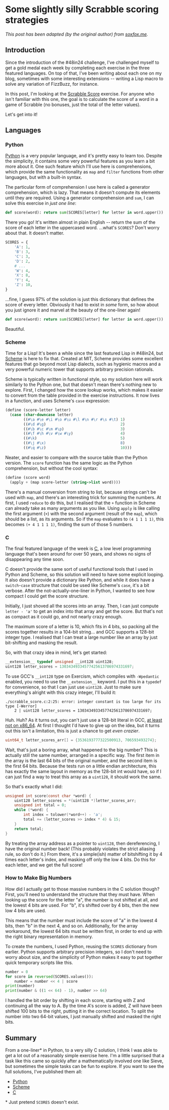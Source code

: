 # Some slightly silly Scrabble scoring strategies

_This post has been adapted (by the original author) from [soxfox.me](https://soxfox.me/blog/48in24-week13/)._

## Introduction

Since the introduction of the #48in24 challenge, I've challenged myself to get a gold medal each week by completing each exercise in the three featured languages. On top of that, I've been writing about each one on my blog, sometimes with some interesting extensions -- writing a Lisp macro to solve any variation of FizzBuzz, for instance.

In this post, I'm looking at the [Scrabble Score](https://exercism.org/exercises/scrabble-score) exercise. For anyone who isn't familiar with this one, the goal is to calculate the score of a word in a game of Scrabble (no bonuses, just the total of the letter values).

Let's get into it!

## Languages

### Python

[Python](https://www.python.org/) is a very popular language, and it's pretty easy to learn too. Despite the simplicity, it contains some very powerful features as you learn a bit more about it. One such feature which I'll use here is comprehensions, which provide the same functionality as `map` and `filter` functions from other languages, but with a built-in syntax.

The particular form of comprehension I use here is called a generator comprehension, which is lazy. That means it doesn't compute its elements until they are required. Using a generator comprehension and `sum`, I can solve this exercise in *just one line*:

```python
def score(word): return sum(SCORES[letter] for letter in word.upper())
```

There you go! It's written almost in plain English -- return the sum of the score of each letter in the uppercased word. ...what's `SCORES`? Don't worry about that. It doesn't matter.

```python
SCORES = {
    'A': 1,
    'B': 3,
    'C': 3,
    'D': 2,
    # ...
    'W': 4,
    'X': 8,
    'Y': 4,
    'Z': 10,
}
```

...fine, I guess 97% of the solution is just this dictionary that defines the score of every letter. Obviously it had to exist in *some* form, so how about you just ignore it and marvel at the beauty of the one-liner again!

```python
def score(word): return sum(SCORES[letter] for letter in word.upper())
```

Beautiful.

### Scheme

Time for a Lisp! It's been a while since the last featured Lisp in #48in24, but [Scheme](https://www.scheme.org/) is here to fix that. Created at MIT, Scheme provides some excellent features that go beyond most Lisp dialects, such as hygienic macros and a very powerful numeric tower that supports arbitrary precision rationals.

Scheme is typically written in functional style, so my solution here will work similarly to the Python one, but that doesn't mean there's nothing new to explore. First, I changed how the score lookup works, which makes it easier to convert from the table provided in the exercise instructions. It now lives in a function, and uses Scheme's `case` expression:

```scheme
(define (score-letter letter)
  (case (char-downcase letter)
        ((#\a #\e #\i #\o #\u #\l #\n #\r #\s #\t) 1)
        ((#\d #\g)                                 2)
        ((#\b #\c #\m #\p)                         3)
        ((#\f #\h #\v #\w #\y)                     4)
        ((#\k)                                     5)
        ((#\j #\x)                                 8)
        ((#\q #\z)                                 10)))
```

Neater, and easier to compare with the source table than the Python version. The `score` function has the same logic as the Python comprehension, but without the cool syntax:

```scheme
(define (score word)
  (apply + (map score-letter (string->list word))))
```

There's a manual conversion from string to list, because strings can't be used with `map`, and there's an interesting trick for summing the numbers. At first, I used `reduce` to do this, but I realised that the `+` function in Scheme can already take as many arguments as you like. Using `apply` is like calling the first argument (`+`) with the second argument (result of the `map`), which should be a list, as its arguments. So if the `map` evaluates to `(4 1 1 1 1)`, this becomes `(+ 4 1 1 1 1)`, finding the sum of those 5 numbers.

### C

The final featured language of the week is [C](https://en.wikipedia.org/wiki/C_(programming_language)), a low level programming language that's been around for over 50 years, and shows no signs of disappearing any time soon.

C doesn't provide the same sort of useful functional tools that I used in Python and Scheme, so this solution will need to have some explicit looping. It also doesn't provide a dictionary like Python, and while it does have a `switch`-`case` structure that could be used like Scheme's `case`, it's a bit verbose. After the not-actually-one-liner in Python, I wanted to see how compact I could get the score structure.

Initially, I just shoved all the scores into an array. Then, I can just compute `letter - 'a'` to get an index into that array and get the score. But that's not as compact as it could go, and not nearly crazy enough.

The maximum score of a letter is 10, which fits in 4 bits, so packing all the scores together results in a 104-bit string... and GCC supports a 128-bit integer type. I realised that I can treat a large number like an array by just bit-shifting and masking the result.

So, with that crazy idea in mind, let's get started:

```c
__extension__ typedef unsigned __int128 uint128;
uint128 letter_scores = 13034349334577425613786974331697;
```

To use GCC's `__int128` type on Exercism, which compiles with `-Wpedantic` enabled, you need to use the `__extension__` keyword. I put this in a `typedef` for convenience, so that I can just use `uint128`. Just to make sure everything's alright with this crazy integer, I'll build it:

```text
./scrabble_score.c:2:25: error: integer constant is too large for its type [-Werror]
    2 | uint128 letter_scores = 13034349334577425613786974331697;
```

Huh. Huh? As it turns out, you can't just use a 128-bit literal in GCC, [at least not on x86_64](https://gcc.gnu.org/onlinedocs/gcc/extensions-to-the-c-language-family/128-bit-integers.html). At first I thought I'd have to give up on the idea, but it turns out this isn't a limitation, this is just a chance to get *even crazier*.

```c
uint64_t letter_scores_arr[] = {3536193777322500913, 706593493274};
```

Wait, that's just a boring array, what happened to the big number? This is actually still the same number, arranged in a specific way. The first item in the array is the last 64 bits of the original number, and the second item is the first 64 bits. Because the tests run on a little endian architecture, this has exactly the same layout in memory as the 128-bit int would have, so if I can just find a way to treat this array as a `uint128`, it should work the same.

So that's exactly what I did:

```c
unsigned int score(const char *word) {
    uint128 letter_scores = *(uint128 *)letter_scores_arr;
    unsigned int total = 0;
    while (*word) {
        int index = tolower(*word++) - 'a';
        total += (letter_scores >> index * 4) & 15;
    }
    return total;
}
```

By treating the array address as a pointer to `uint128`, then dereferencing, I have the original number back! (This probably violates the strict aliasing rule, so don't do it.) From there, it's a simple(ish) matter of bitshifting it by 4 times each letter's index, and masking off only the low 4 bits. Do this for each letter, and we get the full score!

### How to Make Big Numbers

How did I actually get to those massive numbers in the C solution though? First, you'll need to understand the structure that they must have. When looking up the score for the letter "a", the number is not shifted at all, and the lowest 4 bits are used. For "b", it's shifted over by 4 bits, then the new low 4 bits are used.

This means that the number must include the score of "a" in the lowest 4 bits, then "b" in the next 4, and so on. Additionally, for the array workaround, the lowest 64 bits must be written first, in order to end up with the right binary representation in memory.

To create the numbers, I used Python, reusing the `SCORES` dictionary from earlier. Python supports arbitrary precision integers, so I don't need to worry about size, and the simplicity of Python makes it easy to put together quick temporary scripts like this.

```python
number = 0
for score in reversed(SCORES.values()):
    number = number << 4 | score
print(number)
print(number & ((1 << 64) - 1), number >> 64)
```

I handled the bit order by shifting in each score, starting with Z and continuing all the way to A. By the time A's score is added, Z will have been shifted 100 bits to the right, putting it in the correct location. To split the number into two 64-bit values, I just manually shifted and masked the right bits.

## Summary

From a one-liner\* in Python, to a very silly C solution, I think I was able to get a lot out of a reasonably simple exercise here. I'm a little surprised that a task like this came so quickly after a mathematically involved one like Sieve, but sometimes the simple tasks can be fun to explore. If you want to see the full solutions, I've published them all:

- [Python](https://exercism.org/tracks/python/exercises/scrabble-score/solutions/soxfox42)
- [Scheme](https://exercism.org/tracks/scheme/exercises/scrabble-score/solutions/soxfox42)
- [C](https://exercism.org/tracks/c/exercises/scrabble-score/solutions/soxfox42)

\* Just pretend `SCORES` doesn't exist.

